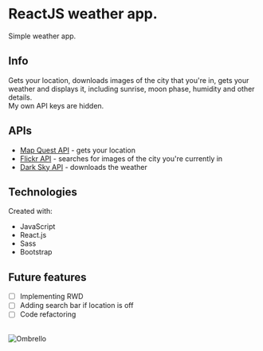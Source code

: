 # ReactJS weather app. 
Simple weather app.

## Info
Gets your location, downloads images of the city that you're in, gets your weather and displays it, including sunrise, moon phase, humidity and other details.</br>  My own API keys are hidden.

## APIs
* [Map Quest API](https://developer.mapquest.com/documentation/) - gets your location
* [Flickr API](https://www.flickr.com/services/api/) - searches for images of the city you're currently in
* [Dark Sky API](https://darksky.net/dev) - downloads the weather

## Technologies
Created with: 
* JavaScript
* React.js
* Sass
* Bootstrap

## Future features
- [ ] Implementing RWD
- [ ] Adding search bar if location is off
- [ ] Code refactoring
</br></br>

![Ombrello](https://web.telegram.org/caab3f14-848f-4f3a-9594-e846f846fa72)
